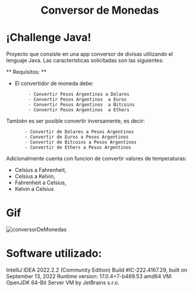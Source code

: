 <h1 align="center"> Conversor de Monedas </h1>

# ¡Challenge Java!

Proyecto que consiste en una app conversor de divisas utilizando el lenguaje Java. Las características solicitadas son las siguientes:

** Requisitos: **
- El convertidor de moneda debe:

           - Convertir Pesos Argentinos a Dolares
           - Convertir Pesos Argentinos  a Euros
           - Convertir Pesos Argentinos  a Bitcoins
           - Convertir Pesos Argentinos  a Ethers

También es ser posible convertir inversamente, es decir:

           - Convertir de Dolares a Pesos Argentinos
           - Convertir de Euros a Pesos Argentinos
           - Convertir de Bitcoins a Pesos Argentinos
           - Convertir de Ethers a Pesos Argentinos

Adicionalmente cuenta con funcion de convertir valores de temperaturas:
- Celsius a Fahrenheit, 
- Celsius a Kelvin, 
- Fahrenheit a Celsius, 
- Kelvin a Celsius

# Gif
![conversorDeMonedas](https://user-images.githubusercontent.com/91059020/193427461-d8294c1e-b3f9-4529-9611-0cb1ac6faa24.gif)


# Software utilizado: 
IntelliJ IDEA 2022.2.2 (Community Edition)
Build #IC-222.4167.29, built on September 13, 2022
Runtime version: 17.0.4+7-b469.53 amd64
VM: OpenJDK 64-Bit Server VM by JetBrains s.r.o.
